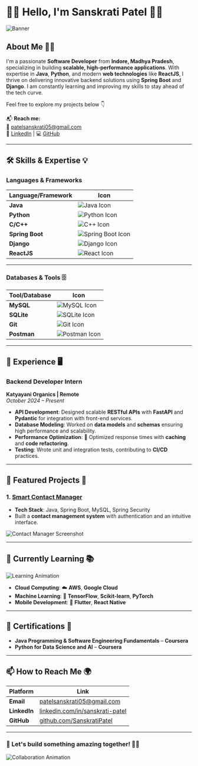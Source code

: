 # 👨‍💻 Hello, I'm Sanskrati Patel 👋✨

![Banner](https://www.google.com/imgres?q=welcome%20banner%20for%20github&imgurl=https%3A%2F%2Fuser-images.githubusercontent.com%2F10498744%2F210012254-234538ff-d198-48aa-8964-37e6fd45d227.gif&imgrefurl=https%3A%2F%2Fgithub.com%2Fabhi01-01&docid=obwGDnOimT9MLM&tbnid=Gql8n76CdpGvJM&vet=12ahUKEwiWq_6hx42KAxUFyDgGHUaVB-kQM3oECC8QAA..i&w=1920&h=732&hcb=2&ved=2ahUKEwiWq_6hx42KAxUFyDgGHUaVB-kQM3oECC8QAA)

## About Me 👨‍💻
I'm a passionate **Software Developer** from **Indore, Madhya Pradesh**, specializing in building **scalable, high-performance applications**. With expertise in **Java**, **Python**, and modern **web technologies** like **ReactJS**, I thrive on delivering innovative backend solutions using **Spring Boot** and **Django**. I am constantly learning and improving my skills to stay ahead of the tech curve.

Feel free to explore my projects below 👇

📬 **Reach me:**  
📧 [patelsanskrati05@gmail.com](mailto:patelsanskrati05@gmail.com)  
🔗 [LinkedIn](https://www.linkedin.com/in/sanskrati-patel/) | 💻 [GitHub](https://github.com/SanskratiPatel)  

---

## 🛠️ Skills & Expertise 💡

### **Languages & Frameworks**
| Language/Framework     | Icon                                                                                  |
|-------------------------|---------------------------------------------------------------------------------------|
| **Java**               | ![Java Icon](https://img.icons8.com/color/48/000000/java-coffee-cup-logo.png)         |
| **Python**             | ![Python Icon](https://img.icons8.com/color/48/000000/python.png)                    |
| **C/C++**              | ![C++ Icon](https://img.icons8.com/color/48/000000/c-plus-plus-logo.png)             |
| **Spring Boot**        | ![Spring Boot Icon](https://img.icons8.com/color/48/000000/spring-logo.png)          |
| **Django**             | ![Django Icon](https://img.icons8.com/material-outlined/48/000000/django.png)        |
| **ReactJS**            | ![React Icon](https://img.icons8.com/ultraviolet/48/000000/react.png)                |

---

### **Databases & Tools 🗄️**
| Tool/Database          | Icon                                                                                  |
|-------------------------|---------------------------------------------------------------------------------------|
| **MySQL**              | ![MySQL Icon](https://img.icons8.com/color/48/000000/mysql-logo.png)                 |
| **SQLite**             | ![SQLite Icon](https://img.icons8.com/color/48/000000/sql.png)                       |
| **Git**                | ![Git Icon](https://img.icons8.com/color/48/000000/git.png)                          |
| **Postman**            | ![Postman Icon](https://img.icons8.com/doodle/48/000000/postman-api.png)             |

---

## 💼 Experience 🖥️

### **Backend Developer Intern**  
**Katyayani Organics | Remote**  
*October 2024 – Present*  
- **API Development**: Designed scalable **RESTful APIs** with **FastAPI** and **Pydantic** for integration with front-end services.  
- **Database Modeling**: Worked on **data models** and **schemas** ensuring high performance and scalability.  
- **Performance Optimization**: 🚀 Optimized response times with **caching** and **code refactoring**.  
- **Testing**: Wrote unit and integration tests, contributing to **CI/CD** practices.

---

## 📂 Featured Projects 🌟

### 1. [Smart Contact Manager](https://github.com/SanskratiPatel/SmartContactManager)  
   - **Tech Stack**: Java, Spring Boot, MySQL, Spring Security  
   - Built a **contact management system** with authentication and an intuitive interface.  

![Contact Manager Screenshot](https://via.placeholder.com/800x400?text=Smart+Contact+Manager)

---

## 🌱 Currently Learning 📚
![Learning Animation](https://media.giphy.com/media/3o7aCPaK2hdGWO7m76/giphy.gif)  

- **Cloud Computing**: ☁️ **AWS**, **Google Cloud**  
- **Machine Learning**: 🤖 **TensorFlow**, **Scikit-learn**, **PyTorch**  
- **Mobile Development**: 📱 **Flutter**, **React Native**

---

## 📝 Certifications 🏅
- **Java Programming & Software Engineering Fundamentals** – **Coursera**  
- **Python for Data Science and AI** – **Coursera**

---

## 📫 How to Reach Me 🌍
| Platform  | Link                                                                                       |
|-----------|--------------------------------------------------------------------------------------------|
| **Email** | [patelsanskrati05@gmail.com](mailto:patelsanskrati05@gmail.com)                            |
| **LinkedIn** | [linkedin.com/in/sanskrati-patel](https://www.linkedin.com/in/sanskrati-patel-b2464b223/) |
| **GitHub** | [github.com/SanskratiPatel](https://github.com/SanskratiPatel)                             |

---

### 🌟 Let's build something amazing together! 🚀✨

![Collaboration Animation](https://media.giphy.com/media/26tn33aiTi1jkl6H6/giphy.gif)
